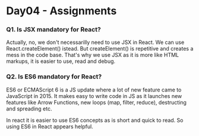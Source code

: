 # Day04 - Assignments

### Q1. Is JSX mandatory for React?

Actually, no, we don't necessarilly need to use JSX in React. We can use React.createElement() istead. But createElement() is repetitive and creates a mess in the code base. That's why we use JSX as it is more like HTML markups, it is easier to use, read and debug.

### Q2. Is ES6 mandatory for React?

ES6 or ECMAScript 6 is a JS update where a lot of new feature came to JavaScript in 2015. It makes easy to write code in JS as it launches new features like Arrow Functions, new loops (map, filter, reduce), destructing and spreading etc.

In react it is easier to use ES6 concepts as is short and quick to read. So using ES6 in React appears helpful.